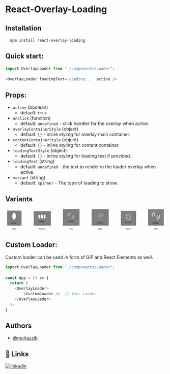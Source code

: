 # React-Overlay-Loading


## Installation

```bash
  npm install react-overlay-loading
```
    
## Quick start:

```javascript
import OverlayLoader from "./components/Loader";

<OverlayLoader loadingText='Loading...' active />

```

## Props:

- `active` (boolean)
  - default: `true`
- `onClick` (function)
  - default: `undefined` - click handler for the overlay when active.
- `overlayContainerStyle` (object)
  - default: `{}` - inline styling for overlay main container.
- `contentContainerStyle` (object)
  - default: `{}` - inline styling for content container.
- `loadingTextStyle` (object)
  - default: `{}` - inline styling for loading text if provided.
- `loadingText` (string)
  - default: `undefined` - the text to render in the loader overlay when active.
- `variant` (string)
  - default: `spinner` - The type of loading to show.


## Variants

![](https://github.com/muhazzib/react-overlay-loading/blob/main/src/demo/demo.gif?raw=true)


## Custom Loader:
Custom loader can be used in form of GIF and React Elements as well.

```javascript
import OverlayLoader from "./components/Loader";

const App = () => {
  return (
    <OverlayLoader>
        <CustomLoader />  // Your Loader
    </OverlayLoader>
  );
}
```

## Authors
- [@muhazzib](https://github.com/muhazzib)


## 🔗 Links
[![linkedin](https://img.shields.io/badge/linkedin-0A66C2?style=for-the-badge&logo=linkedin&logoColor=white)](https://www.linkedin.com/in/muhazzib-07/)

